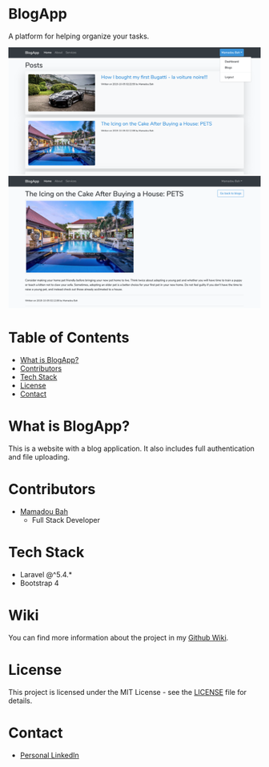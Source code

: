 # BlogApp

A platform for helping organize your tasks.

![TodoList Screenshot](WikiImages/Homepage.png?raw=true)
![TodoList Screenshot](WikiImages/BlogPost.png?raw=true)

# Table of Contents

- [What is BlogApp?](#what-is-blogapp)
- [Contributors](#contributors)
- [Tech Stack](#tech-stack)
- [License](#license)
- [Contact](#contact)

# What is BlogApp?
 
This is a website with a blog application. It also includes full authentication and file uploading.

# Contributors

- [Mamadou Bah](https://www.linkedin.com/in/mamadou-bah-9962a711b/)
    * Full Stack Developer
# Tech Stack

* Laravel @^5.4.*
* Bootstrap 4

# Wiki

You can find more information about the project in my [Github Wiki](https://github.com/Mousto097/BlogApp/wiki).

# License

This project is licensed under the MIT License - see the [LICENSE](LICENSE) file for details.

# Contact 

* [Personal LinkedIn](https://www.linkedin.com/in/mamadou-bah-9962a711b/)
